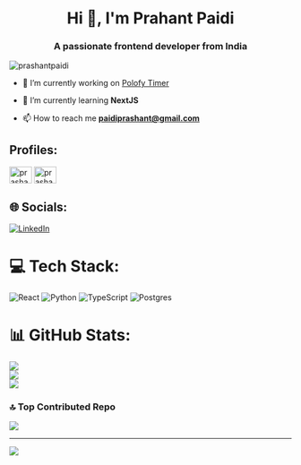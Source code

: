 <h1 align="center">Hi 👋, I'm Prahant Paidi</h1>
<h3 align="center">A passionate frontend developer from India</h3>

<p align="left"> <img src="https://komarev.com/ghpvc/?username=prashantpaidi&label=Profile%20views&color=0e75b6&style=flat" alt="prashantpaidi" /> </p>


- 🔭 I’m currently working on [Polofy Timer](https://github.com/prashantpaidi/polofy-timer)

- 🌱 I’m currently learning **NextJS**

- 📫 How to reach me **paidiprashant@gmail.com**

## Profiles:
<p align="left">
<a href="https://www.leetcode.com/prashantpaidi" target="blank"><img align="center" src="https://raw.githubusercontent.com/rahuldkjain/github-profile-readme-generator/master/src/images/icons/Social/leet-code.svg" alt="prashantpaidi" height="30" width="40" /></a>
<a href="https://auth.geeksforgeeks.org/user/prashantpaidi" target="blank"><img align="center" src="https://raw.githubusercontent.com/rahuldkjain/github-profile-readme-generator/master/src/images/icons/Social/geeks-for-geeks.svg" alt="prashantpaidi" height="30" width="40" /></a>
</p>



## 🌐 Socials:
[![LinkedIn](https://img.shields.io/badge/LinkedIn-%230077B5.svg?logo=linkedin&logoColor=white)](https://linkedin.com/in/https://www.linkedin.com/in/prashant-paidi/) 

# 💻 Tech Stack:
![React](https://img.shields.io/badge/react-%2320232a.svg?style=for-the-badge&logo=react&logoColor=%2361DAFB) ![Python](https://img.shields.io/badge/python-3670A0?style=for-the-badge&logo=python&logoColor=ffdd54) ![TypeScript](https://img.shields.io/badge/typescript-%23007ACC.svg?style=for-the-badge&logo=typescript&logoColor=white) ![Postgres](https://img.shields.io/badge/postgres-%23316192.svg?style=for-the-badge&logo=postgresql&logoColor=white)
# 📊 GitHub Stats:
![](https://github-readme-stats.vercel.app/api?username=prashantpaidi&theme=default&hide_border=false&include_all_commits=false&count_private=false)<br/>
![](https://github-readme-streak-stats.herokuapp.com/?user=prashantpaidi&theme=default&hide_border=false)<br/>
![](https://github-readme-stats.vercel.app/api/top-langs/?username=prashantpaidi&theme=default&hide_border=false&include_all_commits=false&count_private=false&layout=compact)



### 🔝 Top Contributed Repo
![](https://github-contributor-stats.vercel.app/api?username=prashantpaidi&limit=5&theme=flat&combine_all_yearly_contributions=true)



---
[![](https://visitcount.itsvg.in/api?id=prashantpaidi&icon=0&color=1)](https://visitcount.itsvg.in)


<!-- Proudly created with GPRM ( https://gprm.itsvg.in ) -->
